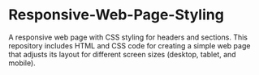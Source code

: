 # Responsive-Web-Page-Styling
A responsive web page with CSS styling for headers and sections. This repository includes HTML and CSS code for creating a simple web page that adjusts its layout for different screen sizes (desktop, tablet, and mobile).
